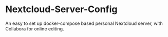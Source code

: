 # Nextcloud-Server-Config
An easy to set up docker-compose based personal Nextcloud server, with Collabora for online editing.
